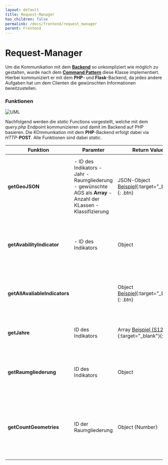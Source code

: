 ```yaml
---
layout: default
title: Request-Manager
has_children: false
permalink: /docs/frontend/request_manager
parent: Frontend
---
```

# Request-Manager

Um die Kommunikation mit dem [**Backend**]({{site.baseurl}}/docs/backend/) so unkompliziert wie möglich zu gestalten, wurde nach dem [**Command Pattern**](https://en.wikipedia.org/wiki/Command_pattern) diese Klasse implementiert.
Hierbei kommuniziert er mit dem **PHP**- und **Flask**-Backend, da jedes andere Aufgaben hat um dem Clienten die gewünschten Informationen bereitzustellen.

### Funktionen

![UML]({{site.baseurl}}/assets/images/request_manager.png)

Nachfolgend werden die _static_ Functions vorgestellt, welche mit dem _query.php_ Endpoint kommunizieren und damit im Backend auf PHP basieren. Die KOmmunikation mit dem **PHP**-Backend erfolgt dabei via _HTTP_-**POST**. Alle Funktionen sind dabei  _static_. 

| Funktion | Paramter | Return Value | Beschreibung |
|----------|----------|--------------|--------------|
| **getGeoJSON** | - ID des Indikators - Jahr - Raumgliederung - gewünschte AGS als **Array** - Anzahl der KLassen - Klassifizierung | JSON-Object [Beispiel]({{site.baseurl}}/assets/data/getGeoJSON.json){:target="_blank"}{: .btn}| Diese Methode holt die GeoJSON vom Backend, welche anhand der übergebenen Parameter auf dem Server generiert wird (PHP Klasse-[**JSON**]({{site.baseurl}}/docs/backend/map/json.html)|
| **getAvabilityIndicator** | - ID des Indikators | Object | Die Funktion prüft ob der gewählte Indikator in der gewählten räumlichen Gliederung (Raster/Gebiete) verfügbar ist.|
|**getAllAvaliableIndicators** | | Object [Beispiel]({{site.baseurl}}/assets/data/allAvaliableIndicators.json){:target="_blank"}{: .btn}| Diese Funktionen holt alle verfügbaren Indikatoren vom Backend für die gewählte Raumgliederung |
|**getJahre**| ID des Indikators | Array [Beispiel (S12RG)]({{site.baseurl}}/assets/data/getYears.txt){:target="_blank"}{: .btn} | Methode welche alle verfügbaren Jahre für einen Indikator vom Backend holt |
|**getRaumgliederung** | ID des Indikators | Object | Diese Funktion holt vom Backend alle verfügbaren Raumgliederungen für den angegebenen Indikator |
| **getCountGeometries** | ID der Raumgliederung | Object {Number} | Mit dieser Methode wird ermittelt, wie viele Geometrien auf dem Clienten gerendert werden sollen, z.B. um dies in der Progressbar anzuzeigen |    